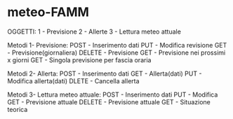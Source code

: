 # meteo-FAMM
OGGETTI:
1 - Previsione
2 - Allerte
3 - Lettura meteo attuale

Metodi 1- Previsione:
POST    - Inserimento dati
PUT     - Modifica revisione
GET     - Previsione(giornaliera)
DELETE  - Previsione
GET     - Previsione nei prossimi x giorni
GET     - Singola previsione per fascia oraria

Metodi 2- Allerta:
POST    - Inserimento dati
GET     - Allerta(dati)
PUT     - Modifica allerta(dati)
DLETE   - Cancella allerta

Metodi 3- Lettura meteo attuale:
POST    - Inserimento dati
PUT     - Modifica
GET     - Previsione attuale
DELETE  - Previsione attuale
GET     - Situazione teorica
